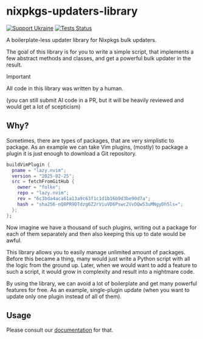 # nixpkgs-updaters-library

[![Support Ukraine](https://badgen.net/badge/support/UKRAINE/?color=0057B8&labelColor=FFD700)](https://www.gov.uk/government/news/ukraine-what-you-can-do-to-help)
[![Tests Status](https://github.com/PerchunPak/nixpkgs-updaters-library/actions/workflows/test.yml/badge.svg?branch=main)](https://github.com/PerchunPak/nixpkgs-updaters-library/actions?query=workflow%3Atest)

A boilerplate-less updater library for Nixpkgs bulk updaters.

The goal of this library is for you to write a simple script, that implements
a few abstract methods and classes, and get a powerful bulk updater in the
result.

> [!IMPORTANT]
> All code in this library was written by a human.
>
> (you can still submit AI code in a PR, but it will be heavily reviewed and
> would get a lot of scepticism)

## Why?

Sometimes, there are types of packages, that are very simplistic to package. As
an example we can take Vim plugins, (mostly) to package a plugin it is just
enough to download a Git repository.

```nix
buildVimPlugin {
  pname = "lazy.nvim";
  version = "2025-02-25";
  src = fetchFromGitHub {
    owner = "folke";
    repo = "lazy.nvim";
    rev = "6c3bda4aca61a13a9c63f1c1d1b16b9d3be90d7a";
    hash = "sha256-nQ8PR9DTdzg6Z2rViuVD6Pswc2VvDQwS3uMNgyDh5ls=";
  };
};
```

Now imagine we have a thousand of such plugins, writing out a package for each
of them separately and then also keeping this up to date would be awful.

This library allows you to easily manage unlimited amount of packages. Before
this became a thing, many would just write a Python script with all the logic
from the ground up. Later, when we would want to add a feature to such
a script, it would grow in complexity and result into a nightmare code.

By using the library, we can avoid a lot of boilerplate and get many powerful
features for free. As an example, single-plugin update (when you want to update
only one plugin instead of all of them).

## Usage

Please consult our [documentation](https://nupd.perchun.it) for that.
